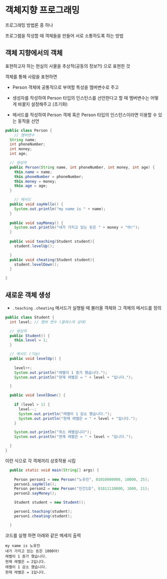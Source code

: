 # 객체지향 프로그래밍
프로그래밍 방법론 중 하나

프로그램을 작성할 때 객체들을 만들어 서로 소통하도록 하는 방법


## 객체 지향에서의 객체

표현하고자 하는 현실의 사물을 추상적(공동의 정보?!) 으로 표현한 것

객체를 통해 사람을 표현하면

- Person 객체에 공통적으로 부여할 특성을 멤버변수로 주고

- 생성자를 작성하여 Person 타입의 인스턴스를 선언한다고 할 때 멤버변수는 어떻게 바꿀지 설정해주고 (초기화)

- 메서드를 작성하여 Person 객체 혹은 Person 타입의 인스턴스이라면 이용할 수 있는 동작을 선언

```java
public class Person {
	// 멤버변수
  String name;
  int phoneNumber;
  int money;
  int age;

  // 생성자
  public Person(String name, int phoneNumber, int money, int age) {
    this.name = name;
    this.phoneNumber = phoneNumber;
    this.money = money;
    this.age = age;
  }

	// 메서드
  public void sayHello() {
    System.out.println("my name is " + name);
  }
  
  public void sayMoney() {
    System.out.println("내가 가지고 있는 돈은 " + money + "야!");
  }
  
  public void teaching(Student student){
    student.levelUp();

  }
  public void cheating(Student student){
    student.levelDown();
  }

}
```

## 새로운 객체 생성

- `.teaching` `.cheating` 메서드가 실행될 때 불러올 객체와 그 객체의 메서드를 정의

```java
public class Student {
  int level; // 멤버 변수 (클래스의 상태)

  // 생성자
  public Student() {
    this.level = 1;
  }

  // 메서드 (기능)
  public void levelUp() {
  
    level++;
    System.out.println("레벨이 1 증가 했습니다.");
    System.out.println("현재 레벨은 = " + level + "입니다.");

  }

  public void levelDown() {
  
    if (level > 1) {
      level--;
      System.out.println("레벨이 1 감소 했습니다.");
      System.out.println("현재 레벨은 = " + level + "입니다.");
    }

    System.out.println("최소 레벨입니다");
    System.out.println("현재 레벨은 = " + level + "입니다.");

  }
}
```

이런 식으로 각 객체끼리 상호작용 시킴 

```java
  public static void main(String[] args) {
  
    Person person1 = new Person("노유진", 01010000000, 10000, 25);
    person1.sayHello();
    Person person2 = new Person("인간1호", 01011110000, 1000, 21);
    person2.sayMoney();

    Student student = new Student();

    person1.teaching(student);
    person1.cheating(student);

  }
```

코드를 실행 하면 아래와 같은 메세지 출력
```
my name is 노유진
내가 가지고 있는 돈은 1000야!
레벨이 1 증가 했습니다.
현재 레벨은 = 2입니다.
레벨이 1 감소 했습니다.
현재 레벨은 = 1입니다.
```